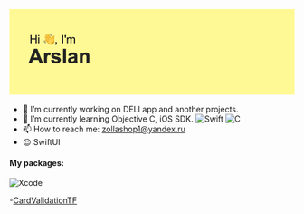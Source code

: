 ![](header.png)
- 🔭 I’m currently working on DELI app and another projects.
- 🌱 I’m currently learning Objective C, iOS SDK. ![Swift](https://img.shields.io/badge/swift-F54A2A?style=for-the-badge&logo=swift&logoColor=white) ![C](https://img.shields.io/badge/c-%2300599C.svg?style=for-the-badge&logo=c&logoColor=white)
- 📫 How to reach me: zollashop1@yandex.ru
- 😍 SwiftUI 

#### My packages: 
![Xcode](https://img.shields.io/badge/Xcode-007ACC?style=for-the-badge&logo=Xcode&logoColor=white)

-[CardValidationTF](https://github.com/auranebes/CardValidationTF)

<!--
**auranebes/auranebes** is a ✨ _special_ ✨ repository because its `README.md` (this file) appears on your GitHub profile.


Here are some ideas to get you started:

- 🔭 I’m currently working on ...
- 🌱 I’m currently learning ...
- 👯 I’m looking to collaborate on ...
- 🤔 I’m looking for help with ...
- 💬 Ask me about ...
- 📫 How to reach me: ...
- 😄 Pronouns: ...
- ⚡ Fun fact: ...
-->
